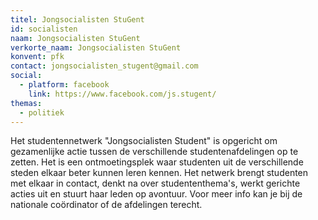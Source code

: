 ```yaml
---
titel: Jongsocialisten StuGent
id: socialisten
naam: Jongsocialisten StuGent
verkorte_naam: Jongsocialisten StuGent
konvent: pfk
contact: jongsocialisten_stugent@gmail.com
social:
  - platform: facebook
    link: https://www.facebook.com/js.stugent/
themas:
  - politiek
---
```


Het studentennetwerk "Jongsocialisten Student" is opgericht om gezamenlijke actie tussen de verschillende studentenafdelingen op te zetten. Het is een ontmoetingsplek waar studenten uit de verschillende steden elkaar beter kunnen leren kennen.
Het netwerk brengt studenten met elkaar in contact, denkt na over studententhema's, werkt gerichte acties uit en stuurt haar leden op avontuur.
Voor meer info kan je bij de nationale coördinator of de afdelingen terecht.

